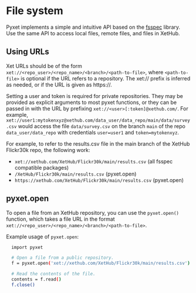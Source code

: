 # File system

Pyxet implements a simple and intuitive API based on the [fsspec](https://filesystem-spec.readthedocs.io/en/latest/) library.
Use the same API to access local files, remote files, and files in XetHub. 

## Using URLs

Xet URLs should be of the form `xet://<repo_user>/<repo_name>/<branch>/<path-to-file>`, where `<path-to-file>` is optional if the URL 
refers to a repository. The xet:// prefix is inferred as needed, or if the URL is given as https://.  

Setting a user and token is required for private repositories. They may be provided as explicit arguments to most pyxet functions, 
or they can be passed in with the URL by prefixing `xet://<user>[:token]@xethub.com/`. For example, 
`xet://user1:mytokenxyz@xethub.com/data_user/data_repo/main/data/survey.csv` would access the file `data/survey.csv` on 
the branch `main` of the repo `data_user/data_repo`  with credentials `user=user1` and `token=mytokenxyz`. 

For example, to refer to the results.csv file in the main branch of the XetHub Flickr30k repo, the following work: 
- `xet://xethub.com/XetHub/Flickr30k/main/results.csv` (all fsspec compatible packages)
- `/XetHub/Flickr30k/main/results.csv` (pyxet.open) 
- `https://xethub.com/XetHub/Flickr30k/main/results.csv` (pyxet.open) 

## pyxet.open

To open a file from an XetHub repository, you can use the `pyxet.open()` function, which takes a file URL in the format 
`xet://<repo_user>/<repo_name>/<branch>/<path-to-file>`.

Example usage of `pyxet.open`:
```sh
  import pyxet

  # Open a file from a public repository.
  f = pyxet.open('xet://xethub.com/XetHub/Flickr30k/main/results.csv')

  # Read the contents of the file.
  contents = f.read()
  f.close()
```



